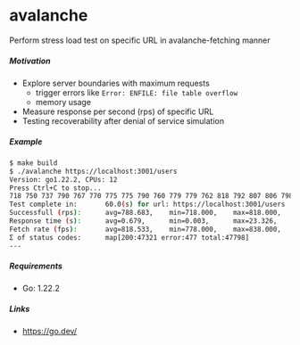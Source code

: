 # avalanche

Perform stress load test on specific URL in avalanche-fetching manner

##### Motivation

- Explore server boundaries with maximum requests
  - trigger errors like `Error: ENFILE: file table overflow`
  - memory usage
- Measure response per second (rps) of specific URL
- Testing recoverability after denial of service simulation

##### Example

```bash
$ make build
$ ./avalanche https://localhost:3001/users
Version: go1.22.2, CPUs: 12
Press Ctrl+C to stop...
718 750 737 790 767 770 775 775 790 760 779 779 762 818 792 807 806 798 768 756 801 800 806 796 786 790 795 801 803 800 790 803 803 802 815 799 788 782 798 810 800 796 784 783 801 789 788 774 800 800 804 808 791 793 793 776 808 799 790 775
Test complete in:       60.0(s) for url: https://localhost:3001/users
Successfull (rps):      avg=788.683,    min=718.000,    max=818.000,    stddev=18.542
Response time (s):      avg=0.679,      min=0.003,      max=23.326,     stddev=0.895
Fetch rate (fps):       avg=818.533,    min=778.000,    max=838.000,    stddev=10.390
Σ of status codes:      map[200:47321 error:477 total:47798]
---

```

##### Requirements

- Go: 1.22.2

##### Links

- <https://go.dev/>
